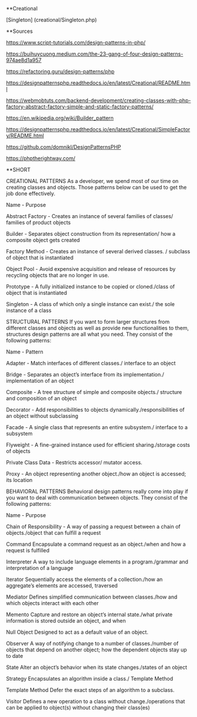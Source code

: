 **Creational

[Singleton] (creational/Singleton.php)

**Sources

https://www.script-tutorials.com/design-patterns-in-php/

https://buihuycuong.medium.com/the-23-gang-of-four-design-patterns-974ae8d1a957

https://refactoring.guru/design-patterns/php

https://designpatternsphp.readthedocs.io/en/latest/Creational/README.html

https://webmobtuts.com/backend-development/creating-classes-with-php-factory-abstract-factory-simple-and-static-factory-patterns/

https://en.wikipedia.org/wiki/Builder_pattern

https://designpatternsphp.readthedocs.io/en/latest/Creational/SimpleFactory/README.html

https://github.com/domnikl/DesignPatternsPHP

https://phptherightway.com/


**SHORT

CREATIONAL PATTERNS
As a developer, we spend most of our time on creating classes and objects. Those patterns below can be used to get the job done effectively.

Name - Purpose

Abstract Factory - Creates an instance of several families of classes/	families of product objects

Builder	- Separates object construction from its representation/ how a composite object gets created

Factory Method - Creates an instance of several derived classes. / subclass of object that is instantiated

Object Pool - Avoid expensive acquisition and release of resources by recycling objects that are no longer in use.

Prototype - A fully initialized instance to be copied or cloned./class of object that is instantiated

Singleton - A class of which only a single instance can exist./ 	the sole instance of a class


STRUCTURAL PATTERNS
If you want to form larger structures from different classes and objects as well as provide new functionalities to them, structures design patterns are all what you need. They consist of the following patterns:

Name - Pattern

Adapter	- Match interfaces of different classes./	interface to an object

Bridge	- Separates an object’s interface from its implementation./ 	implementation of an object

Composite - A tree structure of simple and composite objects./ 	structure and composition of an object

Decorator -	Add responsibilities to objects dynamically./responsibilities of an object without subclassing

Facade	- A single class that represents an entire subsystem./ interface to a subsystem

Flyweight -	A fine-grained instance used for efficient sharing./storage costs of objects

Private Class Data - Restricts accessor/ mutator access.

Proxy - An object representing another object./how an object is accessed; its location


BEHAVIORAL PATTERNS
Behavioral design patterns really come into play if you want to deal with communication between objects. They consist of the following patterns:

Name - Purpose

Chain of Responsibility	- A way of passing a request between a chain of objects./object that can fulfill a request

Command	Encapsulate a command request as an object./when and how a request is fulfilled

Interpreter	A way to include language elements in a program./grammar and interpretation of a language

Iterator	Sequentially access the elements of a collection./how an aggregate’s elements are accessed, traversed

Mediator	Defines simplified communication between classes./how and which objects interact with each other

Memento	Capture and restore an object’s internal state./what private information is stored outside an object, and when

Null Object	Designed to act as a default value of an object.

Observer	A way of notifying change to a number of classes./number of objects that depend on another object; how the dependent objects stay up to date

State	Alter an object’s behavior when its state changes./states of an object

Strategy	Encapsulates an algorithm inside a class./
Template Method

Template Method	Defer the exact steps of an algorithm to a subclass.

Visitor	Defines a new operation to a class without change./operations that can be applied to object(s) without changing their class(es)